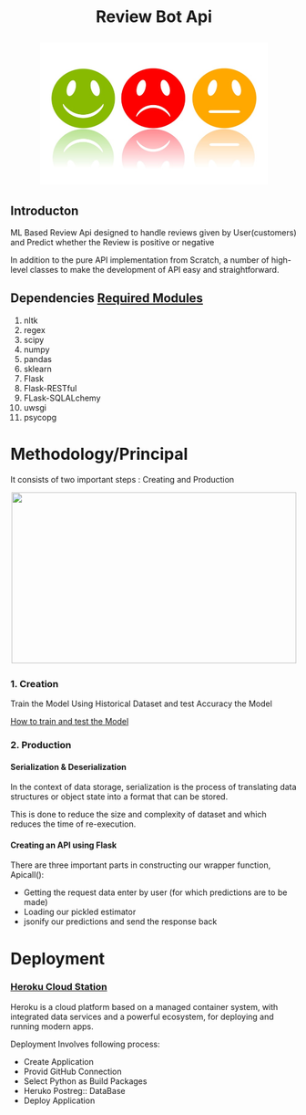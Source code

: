 # <p align="center">Review Bot Api<p>
  
<p align="center"><img src="https://github.com/Mps24-7uk/review_api/blob/master/Images/sentiment-analysis.jpg" width="400" height="250"></p>


## Introducton

ML Based Review Api designed to handle reviews given by User(customers) and Predict whether the Review is positive or negative

In addition to the pure API implementation from Scratch, a number of high-level classes to make the development of API easy and straightforward.

## Dependencies [Required Modules](https://github.com/Mps24-7uk/review_api/blob/master/requirements.txt)

1. nltk
2. regex
3. scipy
4. numpy
5. pandas
6. sklearn
7. Flask
8. Flask-RESTful
9. FLask-SQLALchemy
10. uwsgi
11. psycopg


# Methodology/Principal

 It consists of two important steps : Creating and Production

<p align="center"><img src="https://image.slidesharecdn.com/machinelearninginproduction-150928004829-lva1-app6891/95/machine-learning-in-production-12-638.jpg?cb=1443401438" width="500" height="300"></p>


### 1. Creation

Train the Model Using Historical Dataset and test Accuracy the Model 

[How to train and test the Model](https://github.com/Mps24-7uk/Restaurant_Reviews/blob/master/README.md)

### 2. Production

#### Serialization & Deserialization
  In the context of data storage, 
  serialization is the process of translating data structures or object state into a format that can be stored.
  
  This is done to reduce the size and complexity of dataset and which reduces the time of re-execution.
  
#### Creating an API using Flask

There are three important parts in constructing our wrapper function, Apicall():

* Getting the request data enter by user (for which predictions are to be made)
* Loading our pickled estimator
* jsonify our predictions and send the response back 

  
 # Deployment 

### [Heroku Cloud Station](https://www.heroku.com/platform)

Heroku is a cloud platform based on a managed container system, with integrated data services and a powerful ecosystem, for    deploying and running modern apps.

Deployment Involves following process:

* Create Application
* Provid GitHub Connection
* Select Python as Build Packages
* Heruko Postreg:: DataBase
* Deploy Application



